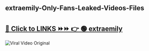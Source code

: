 
 ## extraemily-Only-Fans-Leaked-Videos-Files

# <h2><a href="https://mediaupload.pro?extraemily">🔗 Click to LINKS ⏩⏩ 👉 🟢 extraemily </a></h2>

<a href="https://mediaupload.pro?extraemily" rel="nofollow" data-target="animated-image.originalLink"><img src="https://i.ibb.co.com/xMMVF88/686577567.gif" alt="Viral Video Original" style="max-width: 100%; display: inline-block;" data-target="animated-image.originalImage"></a>